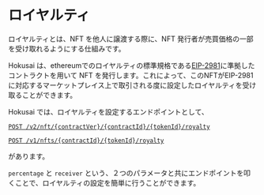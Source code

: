 # ロイヤルティ

ロイヤルティとは、NFT を他人に譲渡する際に、NFT 発行者が売買価格の一部を受け取れるようにする仕組みです。

Hokusai は、ethereumでのロイヤルティの標準規格である[EIP-2981](https://eips.ethereum.org/EIPS/eip-2981)に準拠したコントラクトを用いて NFT を発行します。これによって、このNFTがEIP-2981に対応するマーケットプレイス上で取引される度に設定したロイヤルティを受け取ることができます。

Hokusai では、ロイヤルティを設定するエンドポイントとして、

<!--
type: tab
title: v2
-->

[`POST /v2/nft/{contractVer}/{contractId}/{tokenId}/royalty`](../../reference/swagger-v2.yaml#set-royalty-to-the-NFT) 

<!--
type: tab
title: v1
-->

[`POST /v1/nfts/{contractId}/{tokenId}/royalty`](../../reference/swagger-v1.yaml#set-royalty-to-the-NFT) 

<!-- type: tab-end -->

があります。

`percentage` と `receiver` という、２つのパラメータと共にエンドポイントを叩くことで、ロイヤルティの設定を簡単に行うことができます。

